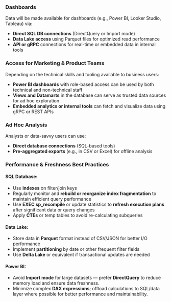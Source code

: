 ### Dashboards

Data will be made available for dashboards (e.g., Power BI, Looker Studio, Tableau) via:
- **Direct SQL DB connections** (DirectQuery or Import mode)
- **Data Lake access** using Parquet files for optimized read performance
- **API or gRPC** connections for real-time or embedded data in internal tools

### Access for Marketing & Product Teams

Depending on the technical skills and tooling available to business users:
- **Power BI dashboards** with role-based access can be used by both technical and non-technical staff
- **Views and Datamarts** in the database can serve as trusted data sources for ad hoc exploration
- **Embedded analytics or internal tools** can fetch and visualize data using gRPC or REST APIs

### Ad Hoc Analysis

Analysts or data-savvy users can use:
  - **Direct database connections** (SQL-based tools)
  - **Pre-aggregated exports** (e.g., in CSV or Excel) for offline analysis

### Performance & Freshness Best Practices

#### SQL Database:
- Use **indexes** on filter/join keys
- Regularly monitor and **rebuild or reorganize index fragmentation** to maintain efficient query performance
- Use **EXEC sp_recompile** or update statistics to **refresh execution plans** after significant data or query changes
- Apply **CTEs** or temp tables to avoid re-calculating subqueries

#### Data Lake:
- Store data in **Parquet** format instead of CSV/JSON for better I/O performance
- Implement **partitioning** by date or other frequent filter fields
- Use **Delta Lake** or equivalent if transactional updates are needed

#### Power BI:
- Avoid **Import mode** for large datasets — prefer **DirectQuery** to reduce memory load and ensure data freshness.
- Minimize complex **DAX expressions**; offload calculations to SQL/data layer where possible for better performance and maintainability.
